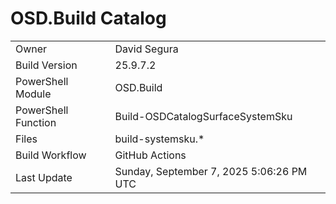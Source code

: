 ﻿# OSD.Build Catalog

| | |
|-|-|
| Owner | David Segura |
| Build Version | 25.9.7.2 |
| PowerShell Module | OSD.Build |
| PowerShell Function | Build-OSDCatalogSurfaceSystemSku |
| Files | build-systemsku.* |
| Build Workflow | GitHub Actions |
| Last Update | Sunday, September 7, 2025 5:06:26 PM UTC |
